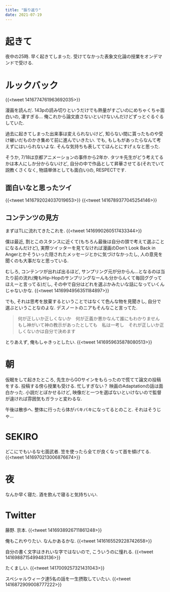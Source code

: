 ```yaml
---
title: "振り返り"
date: 2021-07-19
---
```


# 起きて
夜中の25時. 早く起きてしまった. 受けてなかった表象文化論の授業をオンデマンドで受ける.

# ルックバック
{{<tweet 1416774761963692035>}}

漫画を読んだ. 143pの読み切りというだけでも熱量がすごいのにめちゃくちゃ面白いの, 凄すぎる... 俺これから論文直さないといけないんだけどずっとぐるぐるしていた.

過去に起きてしまった出来事は変えられないけど, 知らない間に貰ったものや受け継いだものかき集めて前に進んでいきたい. でも, もしもがあったらなんて考えずにはいられないよな. そんな気持ちも表しててほんとにすげぇなと思った.

そうか, 7/18は京都アニメーションの事件から2年か. タツキ先生がどう考えてるかは本人にしか分からないけど, 自分の中で作品として昇華させてる(それでいて説教くさくなく, 物語単体としても面白い)の, RESPECTです.

## 面白いなと思ったツイ
{{<tweet 1416792024037019653>}}
{{<tweet 1416789377045254146>}}

## コンテンツの見方
まずはTLに流れてきたこれを.
{{<tweet 1416990260517433344>}}

僕は最近, 割とこのスタンスに近くて(もちろん最後は自分の頭で考えて選ぶことになるんだけど), 実際ツイッターを見てなければ漫画のDon't Look Back in Angerとかそういった隠されたメッセージとかに気づけなかったし, 人の意見を聞くのも大事だなと思っている.

むしろ, コンテンツが出れば出るほど, サンプリング元が分からん...となるのは当たり前の流れ(俺もHip-Hopのサンプリングなーんも分からんくて毎回ググってほえーと言ってる)だし, その中で自分はどれを選ぶかみたいな話になっていくんじゃないかな.
{{<tweet 1416994956351184897>}}

でも, それは思考を放棄するということではなくて色んな物を見聞きし, 自分で選ぶということなのよな. デスノートのニアもそんなこと言ってた.
> 何が正しいか正しくないか　何が正義か悪かなんて誰にもわかりません もし神がいて神の教示があったとしても　私は一考し　それが正しいか正しくないかは自分で決めます

とりあえず, 俺もしゃきっとしたい.
{{<tweet 1416959635878080513>}}

# 朝
仮眠をして起きたところ, 先生からGOサインをもらったので慌てて論文の投稿をする. 投稿する傍ら授業も受ける. 忙しすぎない？
映画のAdaptationの話は面白かった. 小説だとぼかせるけど, 映像だと一つを選ばないといけないので監督が違ければ雰囲気もガラッと変わるな.

午後は散歩へ. 整体に行ったら体がバキバキになってるとのこと. それはそうじゃ...

# SEKIRO
どこにでもいるな七面武者. 笠を使ったら全てが良くなって首を傾げてる.
{{<tweet 1416970213006876674>}}

# 夜
なんか早く寝た. 酒を飲んで寝ると気持ちいい.
# Twitter
藤野. 京本.
{{<tweet 1416938926711861248>}}

俺もこれやりたい. なんかあるかな.
{{<tweet 1416165529228742658>}}

自分の書く文字はきれいな字ではないので, こういうのに憧れる.
{{<tweet 1416988715499483136>}}

たくましい.
{{<tweet 1417009257321431043>}}

スペシャルウィーク達5名の話を一生摂取していたい.
{{<tweet 1416872909008777222>}}